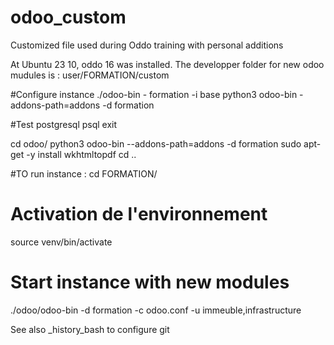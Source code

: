 # odoo_custom
Customized file used during Oddo training with personal additions

At Ubuntu 23 10, oddo 16 was installed. The developper folder for new odoo mudules is :
user/FORMATION/custom

#Configure instance 
./odoo-bin - formation -i base
python3 odoo-bin -addons-path=addons -d formation

#Test postgresql
psql
exit

cd odoo/
python3 odoo-bin --addons-path=addons -d formation
sudo apt-get -y install wkhtmltopdf
cd ..

#TO run instance :
cd FORMATION/
# Activation de l'environnement
source venv/bin/activate

# Start instance with new modules
./odoo/odoo-bin -d formation -c odoo.conf -u immeuble,infrastructure

See also _history_bash to configure git

